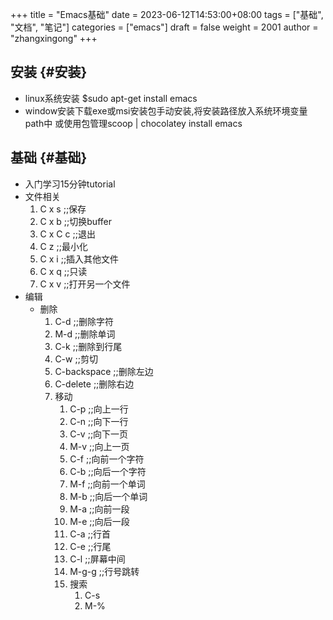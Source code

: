 +++
title = "Emacs基础"
date = 2023-06-12T14:53:00+08:00
tags = ["基础", "文档", "笔记"]
categories = ["emacs"]
draft = false
weight = 2001
author = "zhangxingong"
+++

## 安装 {#安装}

-   linux系统安装 $sudo apt-get install emacs
-   window安装下载exe或msi安装包手动安装,将安装路径放入系统环境变量path中
    或使用包管理scoop | chocolatey install emacs


## 基础 {#基础}

-   入门学习15分钟tutorial
-   文件相关
    1.  C x s ;;保存
    2.  C x b ;;切换buffer
    3.  C x C c ;;退出
    4.  C z ;;最小化
    5.  C x i ;;插入其他文件
    6.  C x q ;;只读
    7.  C x v ;;打开另一个文件
-   编辑
    -   删除
        1.  C-d ;;删除字符
        2.  M-d ;;删除单词
        3.  C-k ;;删除到行尾
        4.  C-w ;;剪切
        5.  C-backspace ;;删除左边
        6.  C-delete  ;;删除右边
        7.  移动
            1.  C-p ;;向上一行
            2.  C-n ;;向下一行
            3.  C-v ;;向下一页
            4.  M-v ;;向上一页
            5.  C-f ;;向前一个字符
            6.  C-b ;;向后一个字符
            7.  M-f ;;向前一个单词
            8.  M-b ;;向后一个单词
            9.  M-a ;;向前一段
            10. M-e ;;向后一段
            11. C-a ;;行首
            12. C-e ;;行尾
            13. C-l ;;屏幕中间
            14. M-g-g ;;行号跳转
            15. 搜索
                1.  C-s
                2.  M-%
